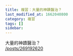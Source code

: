 ```yaml
---
title: 複習：大量的神蹟醫治？
last_modified_at: 1662040800
category: 複習
tags: []
sidebar: 
---
```


<p>大量的神蹟醫治？<br/>
<a href="/posts/269192620" target="_blank">/posts/269192620</a></p>
<p> </p>
